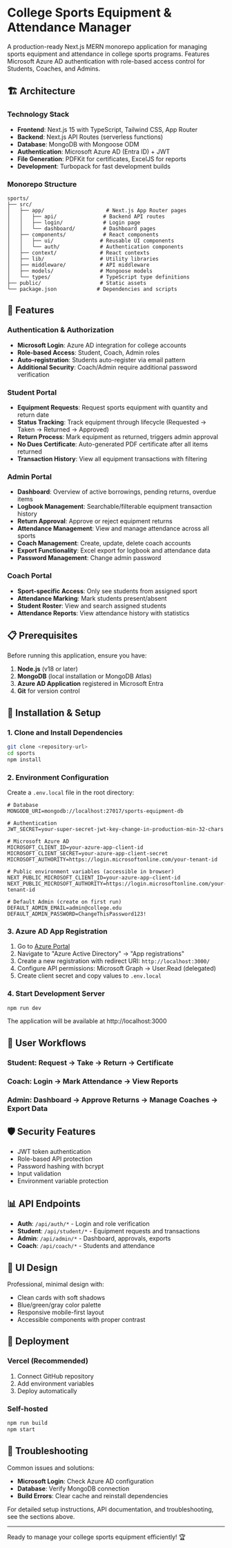 # College Sports Equipment & Attendance Manager

A production-ready Next.js MERN monorepo application for managing sports equipment and attendance in college sports programs. Features Microsoft Azure AD authentication with role-based access control for Students, Coaches, and Admins.

## 🏗️ Architecture

### Technology Stack
- **Frontend**: Next.js 15 with TypeScript, Tailwind CSS, App Router
- **Backend**: Next.js API Routes (serverless functions)
- **Database**: MongoDB with Mongoose ODM
- **Authentication**: Microsoft Azure AD (Entra ID) + JWT
- **File Generation**: PDFKit for certificates, ExcelJS for reports
- **Development**: Turbopack for fast development builds

### Monorepo Structure
```
sports/
├── src/
│   ├── app/                    # Next.js App Router pages
│   │   ├── api/               # Backend API routes
│   │   ├── login/             # Login page
│   │   └── dashboard/         # Dashboard pages
│   ├── components/            # React components
│   │   ├── ui/               # Reusable UI components
│   │   └── auth/             # Authentication components
│   ├── context/              # React contexts
│   ├── lib/                  # Utility libraries
│   ├── middleware/           # API middleware
│   ├── models/               # Mongoose models
│   └── types/                # TypeScript type definitions
├── public/                   # Static assets
└── package.json             # Dependencies and scripts
```

## 🚀 Features

### Authentication & Authorization
- **Microsoft Login**: Azure AD integration for college accounts
- **Role-based Access**: Student, Coach, Admin roles
- **Auto-registration**: Students auto-register via email pattern
- **Additional Security**: Coach/Admin require additional password verification

### Student Portal
- **Equipment Requests**: Request sports equipment with quantity and return date
- **Status Tracking**: Track equipment through lifecycle (Requested → Taken → Returned → Approved)
- **Return Process**: Mark equipment as returned, triggers admin approval
- **No Dues Certificate**: Auto-generated PDF certificate after all items returned
- **Transaction History**: View all equipment transactions with filtering

### Admin Portal
- **Dashboard**: Overview of active borrowings, pending returns, overdue items
- **Logbook Management**: Searchable/filterable equipment transaction history
- **Return Approval**: Approve or reject equipment returns
- **Attendance Management**: View and manage attendance across all sports
- **Coach Management**: Create, update, delete coach accounts
- **Export Functionality**: Excel export for logbook and attendance data
- **Password Management**: Change admin password

### Coach Portal
- **Sport-specific Access**: Only see students from assigned sport
- **Attendance Marking**: Mark students present/absent
- **Student Roster**: View and search assigned students
- **Attendance Reports**: View attendance history with statistics

## 📋 Prerequisites

Before running this application, ensure you have:

1. **Node.js** (v18 or later)
2. **MongoDB** (local installation or MongoDB Atlas)
3. **Azure AD Application** registered in Microsoft Entra
4. **Git** for version control

## 🔧 Installation & Setup

### 1. Clone and Install Dependencies
```bash
git clone <repository-url>
cd sports
npm install
```

### 2. Environment Configuration
Create a `.env.local` file in the root directory:

```env
# Database
MONGODB_URI=mongodb://localhost:27017/sports-equipment-db

# Authentication
JWT_SECRET=your-super-secret-jwt-key-change-in-production-min-32-chars

# Microsoft Azure AD
MICROSOFT_CLIENT_ID=your-azure-app-client-id
MICROSOFT_CLIENT_SECRET=your-azure-app-client-secret
MICROSOFT_AUTHORITY=https://login.microsoftonline.com/your-tenant-id

# Public environment variables (accessible in browser)
NEXT_PUBLIC_MICROSOFT_CLIENT_ID=your-azure-app-client-id
NEXT_PUBLIC_MICROSOFT_AUTHORITY=https://login.microsoftonline.com/your-tenant-id

# Default Admin (create on first run)
DEFAULT_ADMIN_EMAIL=admin@college.edu
DEFAULT_ADMIN_PASSWORD=ChangeThisPassword123!
```

### 3. Azure AD App Registration

1. Go to [Azure Portal](https://portal.azure.com/)
2. Navigate to "Azure Active Directory" → "App registrations"
3. Create a new registration with redirect URI: `http://localhost:3000/`
4. Configure API permissions: Microsoft Graph → User.Read (delegated)
5. Create client secret and copy values to `.env.local`

### 4. Start Development Server
```bash
npm run dev
```

The application will be available at http://localhost:3000

## 📱 User Workflows

### Student: Request → Take → Return → Certificate
### Coach: Login → Mark Attendance → View Reports  
### Admin: Dashboard → Approve Returns → Manage Coaches → Export Data

## 🛡️ Security Features

- JWT token authentication
- Role-based API protection  
- Password hashing with bcrypt
- Input validation
- Environment variable protection

## 📊 API Endpoints

- **Auth**: `/api/auth/*` - Login and role verification
- **Student**: `/api/student/*` - Equipment requests and transactions
- **Admin**: `/api/admin/*` - Dashboard, approvals, exports
- **Coach**: `/api/coach/*` - Students and attendance

## 🎨 UI Design

Professional, minimal design with:
- Clean cards with soft shadows
- Blue/green/gray color palette
- Responsive mobile-first layout
- Accessible components with proper contrast

## 🚀 Deployment

### Vercel (Recommended)
1. Connect GitHub repository
2. Add environment variables
3. Deploy automatically

### Self-hosted
```bash
npm run build
npm start
```

## 🔧 Troubleshooting

Common issues and solutions:
- **Microsoft Login**: Check Azure AD configuration
- **Database**: Verify MongoDB connection
- **Build Errors**: Clear cache and reinstall dependencies

For detailed setup instructions, API documentation, and troubleshooting, see the sections above.

---

Ready to manage your college sports equipment efficiently! 🏆
